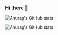 ### Hi there 👋



![Anurag's GitHub stats](https://my-repository-4qiy.vercel.app/api?username=reckyy&count_private=true)

![Anurag's GitHub stats](https://my-repository-4qiy.vercel.app/api/top-langs?username=reckyy&count_private=true)
